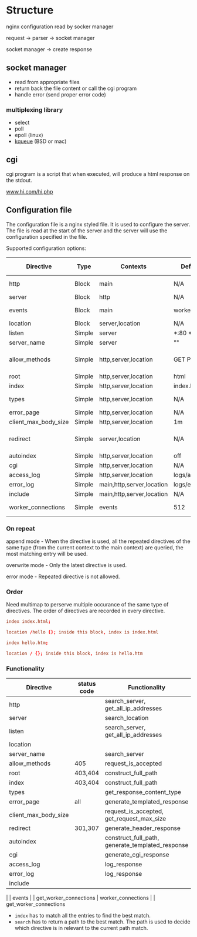 # Structure

nginx configuration read by socker manager

request -> parser -> socket manager

socket manager -> create response

## socket manager

- read from appropriate files
- return back the file content or call the cgi program
- handle error (send proper error code)

### multiplexing library

- select
- poll
- epoll (linux)
- [kqueue](https://habr.com/en/articles/600123/) (BSD or mac)

## cgi

cgi program is a script that when executed, will produce a html response on the stdout.

www.hi.com/hi.php

## Configuration file

The configuration file is a nginx styled file. It is used to configure the server. The file is read at the start of the server and the server will use the configuration specified in the file.

Supported configuration options:

| Directive            | Type   | Contexts                  | Default values     | On repeat | order matters | arguments              |
| -------------------- | ------ | ------------------------- | ------------------ | --------- | ------------- | ---------------------- |
| http                 | Block  | main                      | N/A                | error     | appear once   | {}                     |
| server               | Block  | http                      | N/A                | append    | yes           | {}                     |
| events               | Block  | main                      | worker_connections | error     | appear once   | {}                     |
| location             | Block  | server,location           | N/A                | append    | yes           | {}                     |
| listen               | Simple | server                    | *:80 *:8000        | append    | no            | ip_address*            |
| server_name          | Simple | server                    | ""                 | append    | no            | word*                  |
| allow_methods        | Simple | http,server,location      | GET POST           | append    | yes           | (GET \| POST \| DELETE)* |
| root                 | Simple | http,server,location      | html               | overwrite | yes           | path                   |
| index                | Simple | http,server,location      | index.html         | append    | yes           | path*                  |
| types                | Simple | http,server,location      | N/A                | overwrite | yes           | { text/plain * }       |
| error_page           | Simple | http,server,location      | N/A                | append    | yes           | path                   |
| client_max_body_size | Simple | http,server,location      | 1m                 | overwrite | yes           | number unit            |
| redirect             | Simple | server,location           | N/A                | overwrite | yes           | path (redirect \| permanent) |
| autoindex            | Simple | http,server,location      | off                | overwrite | yes           | on \| off              |
| cgi                  | Simple | http,server,location      | N/A                | append    | yes           | word path              |
| access_log           | Simple | http,server,location      | logs/access.log    | overwrite | yes           | path                   |
| error_log            | Simple | main,http,server,location | logs/error.log     | overwrite | yes           | path                   |
| include              | Simple | main,http,server,location | N/A                | N/A       | yes           | path                   |
| worker_connections   | Simple | events                    | 512                | overwrite | appear once   | number                 |

### On repeat

append mode - When the directive is used, all the repeated directives of the same type (from the current context to the main context) are queried, the most matching entry will be used.

overwrite mode - Only the latest directive is used.

error mode - Repeated directive is not allowed.

### Order

Need multimap to perserve multiple occurance of the same type of directives.
The order of directives are recorded in every directive.

```conf
index index.html;

location /hello {}; inside this block, index is index.html

index hello.htm;

location / {}; inside this block, index is hello.htm
```

### Functionality

| Directive            | status code | Functionality                             
| -------------------- | ----------- | ------------------------------------------
| http                 |             | search_server, get_all_ip_addresses
| server               |             | search_location
| listen               |             | search_server, get_all_ip_addresses
| location             |             | 
| server_name          |             | search_server
| allow_methods        | 405         | request_is_accepted
| root                 | 403,404     | construct_full_path
| index                | 403,404     | construct_full_path
| types                |             | get_response_content_type
| error_page           | all         | generate_templated_response
| client_max_body_size |             | request_is_accepted, get_request_max_size
| redirect             | 301,307     | generate_header_response
| autoindex            |             | construct_full_path, generate_templated_response
| cgi                  |             | generate_cgi_response
| access_log           |             | log_response
| error_log            |             | log_response
| include              |             |
|
| events               |             | get_worker_connections
| worker_connections   |             | get_worker_connections

- `index` has to match all the entries to find the best match.
- `search` has to return a path to the best match. The path is used to decide which directive is in relevant to the current path match.
